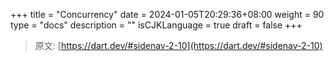 +++
title = "Concurrency"
date = 2024-01-05T20:29:36+08:00
weight = 90
type = "docs"
description = ""
isCJKLanguage = true
draft = false
+++

> 原文: [https://dart.dev/#sidenav-2-10](https://dart.dev/#sidenav-2-10)
